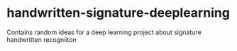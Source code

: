 # handwritten-signature-deeplearning
Contains random ideas for a deep learning project about signature handwritten recogniiton
